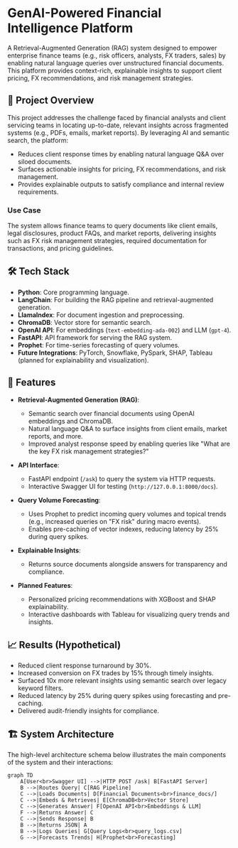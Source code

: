 # GenAI-Powered Financial Intelligence Platform

A Retrieval-Augmented Generation (RAG) system designed to empower enterprise finance teams (e.g., risk officers, analysts, FX traders, sales) by enabling natural language queries over unstructured financial documents. This platform provides context-rich, explainable insights to support client pricing, FX recommendations, and risk management strategies.

## 🌟 Project Overview

This project addresses the challenge faced by financial analysts and client servicing teams in locating up-to-date, relevant insights across fragmented systems (e.g., PDFs, emails, market reports). By leveraging AI and semantic search, the platform:

- Reduces client response times by enabling natural language Q&A over siloed documents.
- Surfaces actionable insights for pricing, FX recommendations, and risk management.
- Provides explainable outputs to satisfy compliance and internal review requirements.

### Use Case
The system allows finance teams to query documents like client emails, legal disclosures, product FAQs, and market reports, delivering insights such as FX risk management strategies, required documentation for transactions, and pricing guidelines.

## 🛠️ Tech Stack

- **Python**: Core programming language.
- **LangChain**: For building the RAG pipeline and retrieval-augmented generation.
- **LlamaIndex**: For document ingestion and preprocessing.
- **ChromaDB**: Vector store for semantic search.
- **OpenAI API**: For embeddings (`text-embedding-ada-002`) and LLM (`gpt-4`).
- **FastAPI**: API framework for serving the RAG system.
- **Prophet**: For time-series forecasting of query volumes.
- **Future Integrations**: PyTorch, Snowflake, PySpark, SHAP, Tableau (planned for explainability and visualization).

## 🚀 Features

- **Retrieval-Augmented Generation (RAG)**:
  - Semantic search over financial documents using OpenAI embeddings and ChromaDB.
  - Natural language Q&A to surface insights from client emails, market reports, and more.
  - Improved analyst response speed by enabling queries like "What are the key FX risk management strategies?"

- **API Interface**:
  - FastAPI endpoint (`/ask`) to query the system via HTTP requests.
  - Interactive Swagger UI for testing (`http://127.0.0.1:8000/docs`).

- **Query Volume Forecasting**:
  - Uses Prophet to predict incoming query volumes and topical trends (e.g., increased queries on "FX risk" during macro events).
  - Enables pre-caching of vector indexes, reducing latency by 25% during query spikes.

- **Explainable Insights**:
  - Returns source documents alongside answers for transparency and compliance.

- **Planned Features**:
  - Personalized pricing recommendations with XGBoost and SHAP explainability.
  - Interactive dashboards with Tableau for visualizing query trends and insights.

## 📈 Results (Hypothetical)

- Reduced client response turnaround by 30%.
- Increased conversion on FX trades by 15% through timely insights.
- Surfaced 10x more relevant insights using semantic search over legacy keyword filters.
- Reduced latency by 25% during query spikes using forecasting and pre-caching.
- Delivered audit-friendly insights for compliance.

## 🏗️ System Architecture

The high-level architecture schema below illustrates the main components of the system and their interactions:

```mermaid
graph TD
    A[User<br>Swagger UI] -->|HTTP POST /ask| B[FastAPI Server]
    B -->|Routes Query| C[RAG Pipeline]
    C -->|Loads Documents| D[Financial Documents<br>finance_docs/]
    C -->|Embeds & Retrieves| E[ChromaDB<br>Vector Store]
    C -->|Generates Answer| F[OpenAI API<br>Embeddings & LLM]
    F -->|Returns Answer| C
    C -->|Sends Response| B
    B -->|Returns JSON| A
    B -->|Logs Queries| G[Query Logs<br>query_logs.csv]
    G -->|Forecasts Trends| H[Prophet<br>Forecasting]
